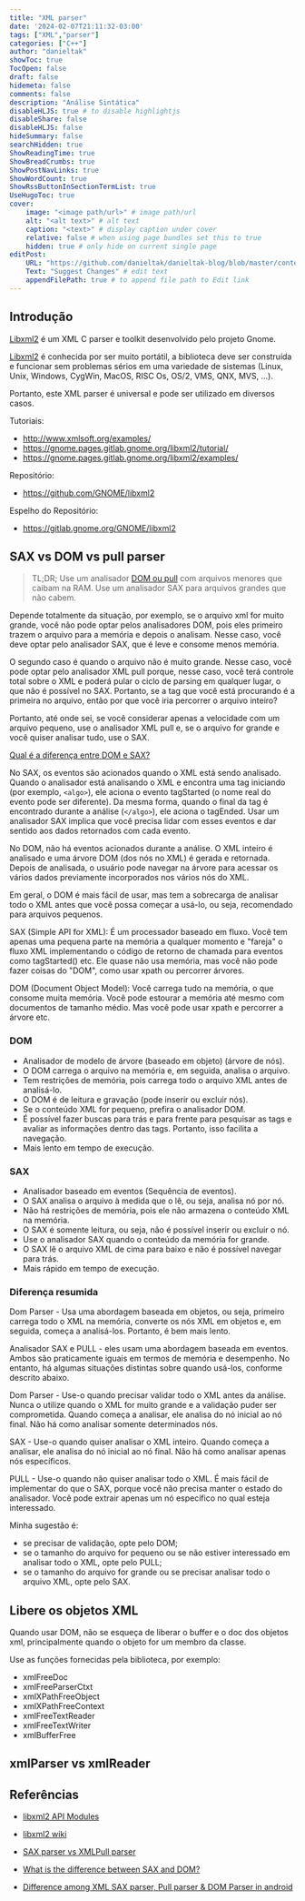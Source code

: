 ```yaml
---
title: "XML parser"
date: '2024-02-07T21:11:32-03:00'
tags: ["XML","parser"]
categories: ["C++"]
author: "danieltak"
showToc: true
TocOpen: false
draft: false
hidemeta: false
comments: false
description: "Análise Sintática"
disableHLJS: true # to disable highlightjs
disableShare: false
disableHLJS: false
hideSummary: false
searchHidden: true
ShowReadingTime: true
ShowBreadCrumbs: true
ShowPostNavLinks: true
ShowWordCount: true
ShowRssButtonInSectionTermList: true
UseHugoToc: true
cover:
    image: "<image path/url>" # image path/url
    alt: "<alt text>" # alt text
    caption: "<text>" # display caption under cover
    relative: false # when using page bundles set this to true
    hidden: true # only hide on current single page
editPost:
    URL: "https://github.com/danieltak/danieltak-blog/blob/master/content/posts/xml.md"
    Text: "Suggest Changes" # edit text
    appendFilePath: true # to append file path to Edit link
---
```


## Introdução

[Libxml2][1] é um XML C parser e toolkit desenvolvido pelo projeto Gnome.

[Libxml2][2] é conhecida por ser muito portátil, a biblioteca deve ser construída e funcionar sem problemas sérios em uma variedade de sistemas (Linux, Unix, Windows, CygWin, MacOS, RISC Os, OS/2, VMS, QNX, MVS, ...).

Portanto, este XML parser é universal e pode ser utilizado em diversos casos.

Tutoriais:
- http://www.xmlsoft.org/examples/
- https://gnome.pages.gitlab.gnome.org/libxml2/tutorial/
- https://gnome.pages.gitlab.gnome.org/libxml2/examples/

Repositório:
- https://github.com/GNOME/libxml2

Espelho do Repositório:
- https://gitlab.gnome.org/GNOME/libxml2

## SAX vs DOM vs pull parser

> TL;DR; Use um analisador [DOM ou pull][3] com arquivos menores que caibam na RAM. Use um analisador SAX para arquivos grandes que não cabem. 

Depende totalmente da situação, por exemplo, se o arquivo xml for muito grande, você não pode optar pelos analisadores DOM, pois eles primeiro trazem o arquivo para a memória e depois o analisam. Nesse caso, você deve optar pelo analisador SAX, que é leve e consome menos memória.

O segundo caso é quando o arquivo não é muito grande. Nesse caso, você pode optar pelo analisador XML pull porque, nesse caso, você terá controle total sobre o XML e poderá pular o ciclo de parsing em qualquer lugar, o que não é possível no SAX. Portanto, se a tag que você está procurando é a primeira no arquivo, então por que você iria percorrer o arquivo inteiro?

Portanto, até onde sei, se você considerar apenas a velocidade com um arquivo pequeno, use o analisador XML pull e, se o arquivo for grande e você quiser analisar tudo, use o SAX.

[Qual é a diferença entre DOM e SAX?][4]

No SAX, os eventos são acionados quando o XML está sendo analisado. Quando o analisador está analisando o XML e encontra uma tag iniciando (por exemplo, `<algo>`), ele aciona o evento tagStarted (o nome real do evento pode ser diferente). Da mesma forma, quando o final da tag é encontrado durante a análise (`</algo>`), ele aciona o tagEnded. Usar um analisador SAX implica que você precisa lidar com esses eventos e dar sentido aos dados retornados com cada evento.

No DOM, não há eventos acionados durante a análise. O XML inteiro é analisado e uma árvore DOM (dos nós no XML) é gerada e retornada. Depois de analisada, o usuário pode navegar na árvore para acessar os vários dados previamente incorporados nos vários nós do XML.

Em geral, o DOM é mais fácil de usar, mas tem a sobrecarga de analisar todo o XML antes que você possa começar a usá-lo, ou seja, recomendado para arquivos pequenos.

SAX (Simple API for XML): É um processador baseado em fluxo. Você tem apenas uma pequena parte na memória a qualquer momento e "fareja" o fluxo XML implementando o código de retorno de chamada para eventos como tagStarted() etc. Ele quase não usa memória, mas você não pode fazer coisas do "DOM", como usar xpath ou percorrer árvores.

DOM (Document Object Model): Você carrega tudo na memória, o que consome muita memória. Você pode estourar a memória até mesmo com documentos de tamanho médio. Mas você pode usar xpath e percorrer a árvore etc.

### DOM

- Analisador de modelo de árvore (baseado em objeto) (árvore de nós).
- O DOM carrega o arquivo na memória e, em seguida, analisa o arquivo.
- Tem restrições de memória, pois carrega todo o arquivo XML antes de analisá-lo.
- O DOM é de leitura e gravação (pode inserir ou excluir nós).
- Se o conteúdo XML for pequeno, prefira o analisador DOM.
- É possível fazer buscas para trás e para frente para pesquisar as tags e avaliar as informações dentro das tags. Portanto, isso facilita a navegação.
- Mais lento em tempo de execução.

### SAX

- Analisador baseado em eventos (Sequência de eventos).
- O SAX analisa o arquivo à medida que o lê, ou seja, analisa nó por nó.
- Não há restrições de memória, pois ele não armazena o conteúdo XML na memória.
- O SAX é somente leitura, ou seja, não é possível inserir ou excluir o nó.
- Use o analisador SAX quando o conteúdo da memória for grande.
- O SAX lê o arquivo XML de cima para baixo e não é possível navegar para trás.
- Mais rápido em tempo de execução.

### Diferença resumida

Dom Parser - Usa uma abordagem baseada em objetos, ou seja, primeiro carrega todo o XML na memória, converte os nós XML em objetos e, em seguida, começa a analisá-los. Portanto, é bem mais lento.

Analisador SAX e PULL - eles usam uma abordagem baseada em eventos. Ambos são praticamente iguais em termos de memória e desempenho. No entanto, há algumas situações distintas sobre quando usá-los, conforme descrito abaixo.

Dom Parser - Use-o quando precisar validar todo o XML antes da análise. Nunca o utilize quando o XML for muito grande e a validação puder ser comprometida. Quando começa a analisar, ele analisa do nó inicial ao nó final. Não há como analisar somente determinados nós.

SAX - Use-o quando quiser analisar o XML inteiro. Quando começa a analisar, ele analisa do nó inicial ao nó final. Não há como analisar apenas nós específicos.

PULL - Use-o quando não quiser analisar todo o XML. É mais fácil de implementar do que o SAX, porque você não precisa manter o estado do analisador. Você pode extrair apenas um nó específico no qual esteja interessado.

Minha sugestão é: 

- se precisar de validação, opte pelo DOM;
- se o tamanho do arquivo for pequeno ou se não estiver interessado em analisar todo o XML, opte pelo PULL; 
- se o tamanho do arquivo for grande ou se precisar analisar todo o arquivo XML, opte pelo SAX.

## Libere os objetos XML

Quando usar DOM, não se esqueça de liberar o buffer e o doc dos objetos xml, principalmente quando o objeto for um membro da classe.

Use as funções fornecidas pela biblioteca, por exemplo:

- xmlFreeDoc
- xmlFreeParserCtxt
- xmlXPathFreeObject 
- xmlXPathFreeContext 
- xmlFreeTextReader 
- xmlFreeTextWriter 
- xmlBufferFree

## xmlParser vs xmlReader



## Referências

- [libxml2 API Modules][1]

[1]: https://gnome.pages.gitlab.gnome.org/libxml2/devhelp/general.html

- [libxml2 wiki][2]

[2]: https://gitlab.gnome.org/GNOME/libxml2/-/wikis/home

- [SAX parser vs XMLPull parser][3]

[3]: https://stackoverflow.com/questions/5808105/sax-parser-vs-xmlpull-parser

- [What is the difference between SAX and DOM?][4]

[4]: https://stackoverflow.com/questions/6828703/what-is-the-difference-between-sax-and-dom

- [Difference among XML SAX parser, Pull parser & DOM Parser in android][5]

[5]: https://stackoverflow.com/questions/11297273/difference-among-xml-sax-parser-pull-parser-dom-parser-in-android